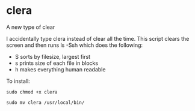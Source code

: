 # clera
A new type of clear

I accidentally type clera instead of clear all the time. This script clears the screen and then runs ls -Ssh which does the following:

* S sorts by filesize, largest first
* s prints size of each file in blocks
* h makes everything human readable

To install:

```
sudo chmod +x clera

sudo mv clera /usr/local/bin/
```

